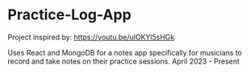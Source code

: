 # Practice-Log-App

Project inspired by: https://youtu.be/ulOKYl5sHGk

Uses React and MongoDB for a notes app specifically for musicians to record and take notes on their practice sessions.
April 2023 - Present

